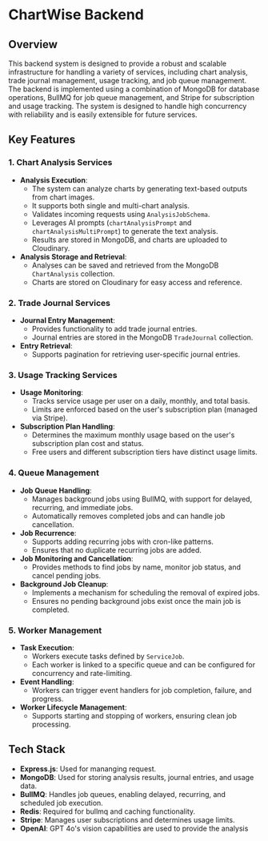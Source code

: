 # ChartWise Backend

## Overview

This backend system is designed to provide a robust and scalable infrastructure for handling a variety of services, including chart analysis, trade journal management, usage tracking, and job queue management. The backend is implemented using a combination of MongoDB for database operations, BullMQ for job queue management, and Stripe for subscription and usage tracking. The system is designed to handle high concurrency with reliability and is easily extensible for future services.

## Key Features

### 1. **Chart Analysis Services**
   - **Analysis Execution**: 
     - The system can analyze charts by generating text-based outputs from chart images.
     - It supports both single and multi-chart analysis.
     - Validates incoming requests using `AnalysisJobSchema`.
     - Leverages AI prompts (`chartAnalysisPrompt` and `chartAnalysisMultiPrompt`) to generate the text analysis.
     - Results are stored in MongoDB, and charts are uploaded to Cloudinary.
   - **Analysis Storage and Retrieval**: 
     - Analyses can be saved and retrieved from the MongoDB `ChartAnalysis` collection.
     - Charts are stored on Cloudinary for easy access and reference.

### 2. **Trade Journal Services**
   - **Journal Entry Management**:
     - Provides functionality to add trade journal entries.
     - Journal entries are stored in the MongoDB `TradeJournal` collection.
   - **Entry Retrieval**:
     - Supports pagination for retrieving user-specific journal entries.

### 3. **Usage Tracking Services**
   - **Usage Monitoring**:
     - Tracks service usage per user on a daily, monthly, and total basis.
     - Limits are enforced based on the user's subscription plan (managed via Stripe).
   - **Subscription Plan Handling**:
     - Determines the maximum monthly usage based on the user's subscription plan cost and status.
     - Free users and different subscription tiers have distinct usage limits.

### 4. **Queue Management**
   - **Job Queue Handling**:
     - Manages background jobs using BullMQ, with support for delayed, recurring, and immediate jobs.
     - Automatically removes completed jobs and can handle job cancellation.
   - **Job Recurrence**:
     - Supports adding recurring jobs with cron-like patterns.
     - Ensures that no duplicate recurring jobs are added.
   - **Job Monitoring and Cancellation**:
     - Provides methods to find jobs by name, monitor job status, and cancel pending jobs.
   - **Background Job Cleanup**:
     - Implements a mechanism for scheduling the removal of expired jobs.
     - Ensures no pending background jobs exist once the main job is completed.

### 5. **Worker Management**
   - **Task Execution**:
     - Workers execute tasks defined by `ServiceJob`.
     - Each worker is linked to a specific queue and can be configured for concurrency and rate-limiting.
   - **Event Handling**:
     - Workers can trigger event handlers for job completion, failure, and progress.
   - **Worker Lifecycle Management**:
     - Supports starting and stopping of workers, ensuring clean job processing.

## Tech Stack
- **Express.js**: Used for mananging request.
- **MongoDB**: Used for storing analysis results, journal entries, and usage data.
- **BullMQ**: Handles job queues, enabling delayed, recurring, and scheduled job execution.
- **Redis**: Required for bullmq and caching functionality.
- **Stripe**: Manages user subscriptions and determines usage limits.
- **OpenAI**: GPT 4o's vision capabilities are used to provide the analysis
